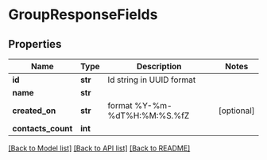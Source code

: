 # GroupResponseFields

## Properties
Name | Type | Description | Notes
------------ | ------------- | ------------- | -------------
**id** | **str** | Id string in UUID format | 
**name** | **str** |  | 
**created_on** | **str** | format %Y-%m-%dT%H:%M:%S.%fZ | [optional] 
**contacts_count** | **int** |  | 

[[Back to Model list]](../README.md#documentation-for-models) [[Back to API list]](../README.md#documentation-for-api-endpoints) [[Back to README]](../README.md)


